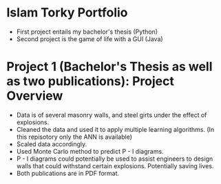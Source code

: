 # Islam Torky Portfolio
* First project entails my bachelor's thesis (Python)
* Second project is the game of life with a GUI (Java)

# Project 1 (Bachelor's Thesis as well as two publications): Project Overview
* Data is of several masonry walls, and steel girts under the effect of explosions.
* Cleaned the data and used it to apply multiple learning algorithms. (In this repisotory only the ANN is available)
* Scaled data accordingly.
* Used Monte Carlo method to predict P - I diagrams.
* P - I diagrams could potentially be used to assist engineers to design walls that could withstand certain explosions. Potentially saving lives.
* Both publications are in PDF format.
